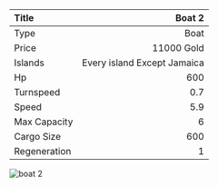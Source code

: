 |Title        | Boat 2
|:-|-:
|Type         | Boat           
|Price        | 11000 Gold    
|Islands      | Every island Except Jamaica
|Hp           | 600
|Turnspeed    | 0.7
|Speed        | 5.9
|Max Capacity | 6
|Cargo Size   | 600
|Regeneration | 1

<img src="assets/img/boat.png" alt="boat 2">
